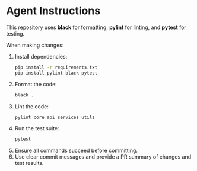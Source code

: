 # Agent Instructions

This repository uses **black** for formatting, **pylint** for linting, and **pytest** for testing.

When making changes:

1. Install dependencies:
   ```bash
   pip install -r requirements.txt
   pip install pylint black pytest
   ```
2. Format the code:
   ```bash
   black .
   ```
3. Lint the code:
   ```bash
   pylint core api services utils
   ```
4. Run the test suite:
   ```bash
   pytest
   ```
5. Ensure all commands succeed before committing.
6. Use clear commit messages and provide a PR summary of changes and test results.

